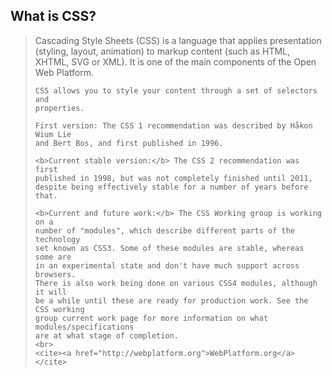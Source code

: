 ## What is CSS?

<blockquote>
    Cascading Style Sheets (CSS) is a language that applies presentation
    (styling, layout, animation) to markup content (such as HTML, XHTML, SVG
    or XML). It is one of the main components of the Open Web Platform.

    CSS allows you to style your content through a set of selectors and
    properties.

    First version: The CSS 1 recommendation was described by Håkon Wium Lie
    and Bert Bos, and first published in 1996.

    <b>Current stable version:</b> The CSS 2 recommendation was first
    published in 1998, but was not completely finished until 2011,
    despite being effectively stable for a number of years before that.

    <b>Current and future work:</b> The CSS Working group is working on a
    number of "modules", which describe different parts of the technology
    set known as CSS3. Some of these modules are stable, whereas some are
    in an experimental state and don't have much support across browsers.
    There is also work being done on various CSS4 modules, although it will
    be a while until these are ready for production work. See the CSS working
    group current work page for more information on what modules/specifications
    are at what stage of completion.
    <br>
    <cite><a href="http://webplatform.org">WebPlatform.org</a></cite>
</blockquote>

